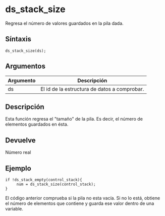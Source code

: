 # ds_stack_size

Regresa el número de valores guardados en la pila dada.

## Síntaxis

  
```gml  
ds_stack_size(ds);  
```  

## Argumentos

Argumento|Descripción|  
---|---|  
ds|El id de la estructura de datos a comprobar.|  

## Descripción

Esta función regresa el "tamaño" de la pila. Es decir, el número de elementos guardados en ésta.

## Devuelve

Número real

## Ejemplo

  
```gml  
if !ds_stack_empty(control_stack){  
     num = ds_stack_size(control_stack);  
}  
```  
El código anterior comprueba si la pila no esta vacía. Si no lo está, obtiene el número de elementos que contiene y guarda ese valor dentro de una variable.
